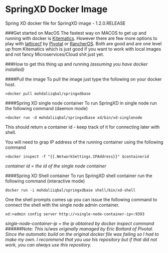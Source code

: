# SpringXD Docker Image
Spring XD docker file for SpringXD image - 1.2.0.RELEASE

###Get started on MacOS
The fastest way on MACOS to get up and running with docker is [Kitematics](https://kitematic.com/download). However there are few more options to play with [latticecf](http://lattice.cf) by [Pivotal](www.pivotal.io) or [RancherOS](http://rancher.com/rancher-os/). Both are good and are one level up from Kitematics which is just good if you want to work with local images and not fancy Microservices/Cloud shit just yet.

###How to get this thing up and running 
*(assuming you have docker installed)*

####Pull the image
To pull the image just type the following on your docker host.
    
    >docker pull mohdaliiqbal/springxdbase

####Spring XD single node container
To run SpringXD in single node run the following command (daemon mode)
    
    >docker run -d mohdaliiqbal/springxdbase xd/bin/xd-singlenode

This should return a container id - keep track of it for connecting later with shell.

You will need to grap IP address of the running container using the following command 

    >docker inspect -f "{{.NetworkSettings.IPAddress}}" $containerid 
    
*container id = the id of the single node container*

####Spring XD Shell container
To run SpringXD shell container run the following command (interactive mode)
    
    docker run -i mohdaliiqbal/springxdbase shell/bin/xd-shell
    
One the shell prompts comes up you can issue the following command to connect the shell with the single node admin container.

    xd:>admin config server http://<single-node-container-ip>:9393

*single-node-container-ip = the ip obtained by docker inspect command*
######Note: 
*This is/was originally managed by Eric Bottard of Pivotal. Since the automatic build on the original docker file was failing so I had to make my own. I recommend that you use his repository but if that did not work, you can always use this repository.*
